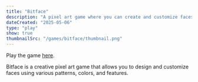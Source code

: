 ```yaml
---
title: "Bitface"
description: "A pixel art game where you can create and customize faces."
dateCreated: "2025-05-06"
type: "play"
show: true
thumbnailSrc: "/games/bitface/thumbnail.png"
---
```


Play the game [here](/games/bitface/index.html).

Bitface is a creative pixel art game that allows you to design and customize faces using various patterns, colors, and features.
